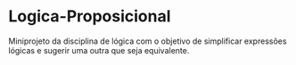 # Logica-Proposicional
Miniprojeto da disciplina de lógica com o objetivo de simplificar expressões lógicas e sugerir uma outra que seja equivalente.
